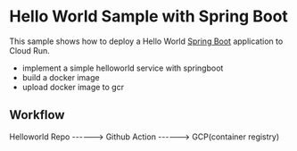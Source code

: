 # Hello World Sample with Spring Boot

This sample shows how to deploy a Hello World [Spring Boot](https://spring.io/projects/spring-boot)
application to Cloud Run.

- implement a simple helloworld service with springboot
- build a docker image
- upload docker image to gcr

## Workflow

Helloworld Repo ------> Github Action ------> GCP(container registry)

